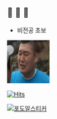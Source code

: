 :pig: :pig2: :pig_nose:
---
- 비전공 초보

![열심히 하자](README.assets/hdp.gif)

[![Hits](https://hits.seeyoufarm.com/api/count/incr/badge.svg?url=https%3A%2F%2Fgithub.com%2Ftjshin&count_bg=%23000000&title_bg=%23555555&icon=&icon_color=%23E7E7E7&title=hits&edge_flat=false)](https://hits.seeyoufarm.com)

[![포도알스티커](https://github-readme-stats.vercel.app/api?username=tjshin)](https://github.com/anuraghazra/github-readme-stats)
